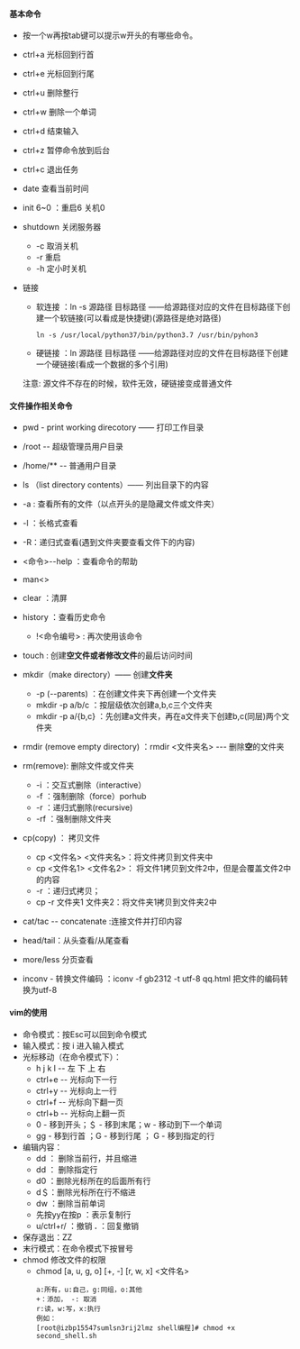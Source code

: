 #### 基本命令

- 按一个w再按tab键可以提示w开头的有哪些命令。
- ctrl+a 光标回到行首
- ctrl+e 光标回到行尾
- ctrl+u  删除整行
- ctrl+w  删除一个单词
- ctrl+d 结束输入
- ctrl+z 暂停命令放到后台
- ctrl+c 退出任务
- date 查看当前时间
- init 6~0 ：重启6 关机0
- shutdown 关闭服务器
  - -c  取消关机
  - -r  重启
  - -h  定小时关机

- 链接
  - 软连接 ：ln -s  源路径   目标路径  ——给源路径对应的文件在目标路径下创建一个软链接(可以看成是快捷键)(源路径是绝对路径)
      ```
      ln -s /usr/local/python37/bin/python3.7 /usr/bin/pyhon3
      ```
  - 硬链接 ：ln 源路径  目标路径  ——给源路径对应的文件在目标路径下创建一个硬链接(看成一个数据的多个引用)

  注意: 源文件不存在的时候，软件无效，硬链接变成普通文件

#### 文件操作相关命令

- pwd - print working direcotory —— 打印工作目录
- /root -- 超级管理员用户目录
- /home/** -- 普通用户目录

- ls （list directory contents）—— 列出目录下的内容
- -a : 查看所有的文件（以点开头的是隐藏文件或文件夹）
- -l ：长格式查看
- -R：递归式查看(遇到文件夹要查看文件下的内容)
- <命令>--help ：查看命令的帮助
- man<>
- clear ：清屏
- history ：查看历史命令
  - !<命令编号> : 再次使用该命令
- touch : 创建**空文件或者修改文件**的最后访问时间
- mkdir（make directory）—— 创建**文件夹**
  - -p (--parents) ：在创建文件夹下再创建一个文件夹
  - mkdir -p a/b/c ：按层级依次创建a,b,c三个文件夹
  - mkdir -p a/{b,c} ：先创建a文件夹，再在a文件夹下创建b,c(同层)两个文件夹 
- rmdir (remove empty directory) ：rmdir <文件夹名> --- 删除**空**的文件夹 
- rm(remove): 删除文件或文件夹
  - -i ：交互式删除（interactive）
  - -f ：强制删除（force）porhub
  - -r ：递归式删除(recursive)
  - -rf ：强制删除文件夹
- cp(copy) ： 拷贝文件
  - cp  <文件名>  <文件夹名>：将文件拷贝到文件夹中
  - cp  <文件名1>  <文件名2>： 将文件1拷贝到文件2中，但是会覆盖文件2中的内容
  - -r ：递归式拷贝；
  - cp -r 文件夹1 文件夹2：将文件夹1拷贝到文件夹2中
- cat/tac -- concatenate :连接文件并打印内容
- head/tail：从头查看/从尾查看
- more/less 分页查看
- inconv - 转换文件编码 ：iconv -f gb2312 -t utf-8  qq.html  把文件的编码转换为utf-8

#### vim的使用

- 命令模式：按Esc可以回到命令模式
- 输入模式：按 i 进入输入模式
- 光标移动（在命令模式下）：
  - h j k l -- 左 下 上 右
  - ctrl+e -- 光标向下一行
  - ctrl+y -- 光标向上一行
  - ctrl+f -- 光标向下翻一页
  - ctrl+b -- 光标向上翻一页
  - 0 - 移到开头；＄ - 移到末尾；w - 移动到下一个单词
  - gg - 移到行首 ；G - 移到行尾 ；<num> G - 移到指定的行
- 编辑内容：
  - dd ： 删除当前行，并且缩进
  - <num>dd ： 删除指定行
  - d0 ：删除光标所在的后面所有行
  - d＄：删除光标所在行不缩进
  - dw ：删除当前单词
  - 先按yy在按p ：表示复制行
  - u/ctrl+r/ ：撤销   **.** ：回复撤销
- 保存退出：ZZ
- 末行模式：在命令模式下按冒号
- chmod 修改文件的权限
  - chmod [a, u, g, o] [+, -] [r, w, x]  <文件名> 
    ```
    a:所有，u:自己，g:同组，o:其他
    +：添加， -: 取消
    r:读，w:写，x:执行
    例如：
    [root@izbp15547sumlsn3rij2lmz shell编程]# chmod +x second_shell.sh 
    
    ```
    

